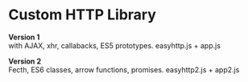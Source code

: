 # Custom HTTP Library 
**Version 1** <br>
    with AJAX, xhr, callabacks, ES5 prototypes.
    easyhttp.js + app.js

**Version 2** <br>
    Fecth, ES6 classes, arrow functions, promises.
    easyhttp2.js + app2.js
